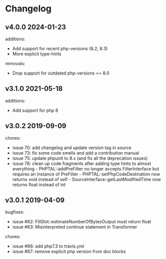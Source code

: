 # Changelog

v4.0.0 2024-01-23
-------
additions:
 * Add support for recent php-versions (8.2, 8.3)
 * More explicit type-hints

removals:
 * Drop support for outdated php-versions <= 8.0

v3.1.0 2021-05-18
-------
additions:
 * Add support for php 8

v3.0.2 2019-09-09
-------
chores:
 * issue 70: add changelog and update version tag in source
 * issue 73: fix some code smells and add a contribution manual
 * issue 75: update phpunit to 8.x (and fix all the deprecation issues)
 * issue 78: clean up code fragments after adding type hints to almost everything
             - PHPTAL::addPreFilter no longer accepts FilterInterface but requires an instance of PreFilter
             - PHPTAL::setPhpCodeDestination now returns void instead of self
             - SourceInterface::getLastModifiedTime now returns float instead of int

v3.0.1 2019-04-09
-------
bugfixes:
 * issue #62: FillSlot::estimateNumberOfBytesOutput must return float
 * issue #63: Misinterpreted continue statement in Transformer

chores:
 * issue #66: add php7.3 to travis.yml
 * issue #67: remove explicit php version from doc blocks
